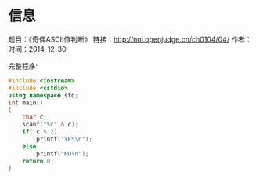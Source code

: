 ﻿# 信息
题目：《奇偶ASCII值判断》
链接：http://noi.openjudge.cn/ch0104/04/
作者：
时间：2014-12-30  


完整程序:
```cpp
#include <iostream>
#include <cstdio>
using namespace std;
int main()
{
	char c;
	scanf("%c",& c);
	if( c % 2)
		printf("YES\n");
	else
		printf("NO\n");
	return 0;
}
```

